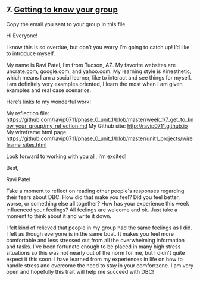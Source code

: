 ## 7. [Getting to know your group](7_get_to_know_your_group/readme.md)

Copy the email you sent to your group in this file.

Hi Everyone!

I know this is so overdue, but don’t you worry I’m going to catch up! I’d like to introduce myself.

My name is Ravi Patel, I’m from Tucson, AZ. My favorite websites are uncrate.com, google.com, and yahoo.com. My learning style is Kinesthetic, which means I am a social learner, like to interact and see things for myself. I am definitely very examples oriented, I learn the most when I am given examples and real case scenarios.

Here’s links to my wonderful work!

My reflection file: https://github.com/ravip0711/phase_0_unit_1/blob/master/week_1/7_get_to_know_your_group/my_reflection.md
My Github site: http://ravip0711.github.io
My wireframe html page: https://github.com/ravip0711/phase_0_unit_1/blob/master/unit1_projects/wireframe_sites.html

Look forward to working with you all, I’m excited!

Best,

Ravi Patel

Take a moment to reflect on reading other people's responses regarding their fears about DBC. How did that make you feel? Did you feel better, worse, or something else all together? How has your experience this week influenced your feelings? All feelings are welcome and ok. Just take a moment to think about it and write it down. 

I felt kind of relieved that people in my group had the same feelings as I did. I felt as though everyone is in the same boat. It makes you feel more comfortable and less stressed out from all the overwhelming information and tasks. I've been fortunate enough to be placed in many high stress situations so this was not nearly out of the norm for me, but I didn't quite expect it this soon. I have learned from my experiences in life on how to handle stress and overcome the need to stay in your comfortzone. I am very open and hopefully this trait will help me succeed with DBC!

